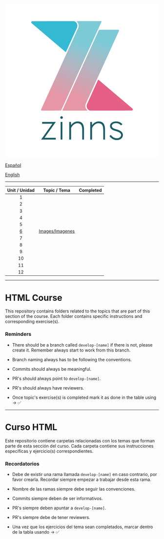 ![zinns.io](zinns.png)

[Español](#curso-html)

[English](#html-course)

---

|   Unit / Unidad    |           Topic / Tema           | Completed |
| :----------------: | :------------------------------: | :-------: |
|         1          |                                  |           |
|         2          |                                  |           |
|         3          |                                  |           |
|         4          |                                  |           |
|         5          |                                  |           |
| [6](./06/image.md) | [Images/Imagenes](./06/image.md) |           |
|         7          |                                  |           |
|         8          |                                  |           |
|         9          |                                  |           |
|         10         |                                  |           |
|         11         |                                  |           |
|         12         |                                  |           |

---

# HTML Course

This repository contains folders related to the topics that are part of this section of the course. Each folder contains specific instructions and corresponding exercise(s).

### Reminders

- There should be a branch called `develop-[name]` if there is not, please create it. Remember always start to work from this branch.

- Branch naming always has to be following the conventions.

- Commits should always be meaningful.

- PR's should always point to `develop-[name]`.

- PR's should always have reviewers.

- Once topic's exercise(s) is completed mark it as done in the table using -> ✅

---

# Curso HTML

Este repositorio contiene carpetas relacionadas con los temas que forman parte de esta sección del curso. Cada carpeta contiene sus instrucciones específicas y ejercicio(s) correspondientes.

### Recordatorios

- Debe de existir una rama llamada `develop-[name]` en caso contrario, por favor crearla. Recordar siempre empezar a trabajar desde esta rama.

- Nombre de las ramas siempre debe seguir las convenciones.

- Commits siempre deben de ser informativos.

- PR's siempre deben apuntar a `develop-[name]`.

- PR's siempre debe de tener reviewers.

- Una vez que los ejercicios del tema sean completados, marcar dentro de la tabla usando -> ✅
